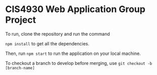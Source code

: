 # CIS4930 Web Application Group Project

To run, clone the repository and run the command 

```npm install``` to get all the dependencies.

Then, run ```npm start``` to run the application on your local machine.

To checkout a branch to develop before merging, use ```git checkout -b [branch-name]```
